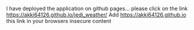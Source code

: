I have deployed the application on github pages...
please click on the link
https://akki64126.github.io/jedi_weather/
Add https://akki64126.github.io this link in your browsers insecure content
